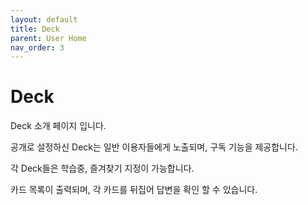 ```yaml
---
layout: default
title: Deck
parent: User Home
nav_order: 3
---
```


# Deck

Deck 소개 페이지 입니다.

공개로 설정하신 Deck는 일반 이용자들에게 노출되며, 구독 기능을 제공합니다.

각 Deck들은 학습중, 즐겨찾기 지정이 가능합니다.

카드 목록이 출력되며, 각 카드를 뒤집어 답변을 확인 할 수 있습니다.

